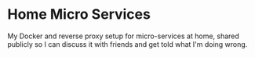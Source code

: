 # Home Micro Services

My Docker and reverse proxy setup for micro-services at home, shared publicly so I can discuss it with friends and get told what I'm doing wrong.
